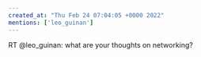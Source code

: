 ```yaml
---
created_at: "Thu Feb 24 07:04:05 +0000 2022"
mentions: ['leo_guinan']
---
```


RT @leo_guinan: what are your thoughts on networking?
